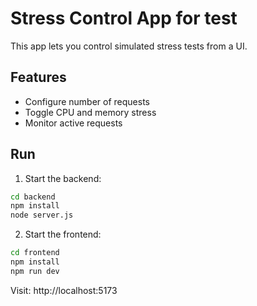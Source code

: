 # Stress Control App for test

This app lets you control simulated stress tests from a UI.

## Features

- Configure number of requests
- Toggle CPU and memory stress
- Monitor active requests

## Run

1. Start the backend:
```bash
cd backend
npm install
node server.js
```

2. Start the frontend:
```bash
cd frontend
npm install
npm run dev
```

Visit: http://localhost:5173